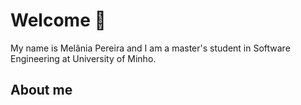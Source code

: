 
# Welcome 👋

My name is Melânia Pereira and I am a master's student in Software Engineering at University of Minho.

## About me
